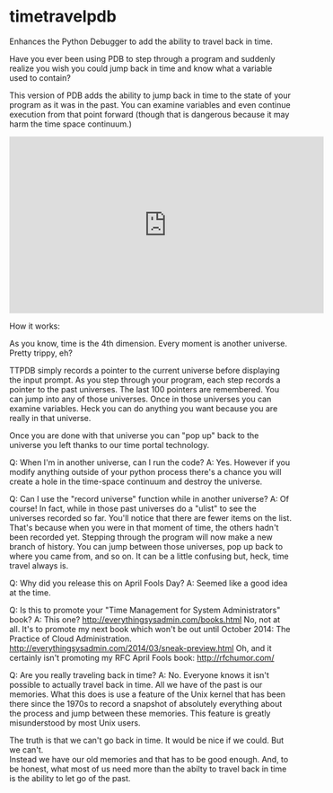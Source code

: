 timetravelpdb
=============

Enhances the Python Debugger to add the ability to travel back in time.

Have you ever been using PDB to step through a program and suddenly
realize you wish you could jump back in time and know what a variable
used to contain?

This version of PDB adds the ability to jump back in time to the
state of your program as it was in the past.  You can examine
variables and even continue execution from that point forward (though
that is dangerous because it may harm the time space continuum.)

<iframe width="560" height="315" src="https://www.youtube.com/embed/7sYigEBdG00" frameborder="0" allowfullscreen></iframe>

How it works:

As you know, time is the 4th dimension.  Every moment is another
universe.  Pretty trippy, eh?

TTPDB simply records a pointer to the current universe before
displaying the input prompt.  As you step through your program,
each step records a pointer to the past universes.  The last 100
pointers are remembered.  You can jump into any of those universes.
Once in those universes you can examine variables.  Heck you can
do anything you want because you are really in that universe.

Once you are done with that universe you can "pop up" back to the
universe you left thanks to our time portal technology.


Q:  When I'm in another universe, can I run the code?
A:  Yes. However if you modify anything outside of your python
    process there's a chance you will create a hole in the time-space
    continuum and destroy the universe.


Q:  Can I use the "record universe" function while in another universe?
A:  Of course!  In fact, while in those past universes do a "ulist"
    to see the universes recorded so far.  You'll notice that there
    are fewer items on the list. That's because when you were in that
    moment of time, the others hadn't been recorded yet.  Stepping
    through the program will now make a new branch of history.  You
    can jump between those universes, pop up back to where you came
    from, and so on.   It can be a little confusing but, heck, time
    travel always is.


Q:  Why did you release this on April Fools Day?
A:  Seemed like a good idea at the time.


Q:  Is this to promote your "Time Management for System Administrators" book?
A:  This one?  http://everythingsysadmin.com/books.html
    No, not at all. It's to promote my next book which won't be
    out until October 2014: The Practice of Cloud Administration.
    http://everythingsysadmin.com/2014/03/sneak-preview.html
    Oh, and it certainly isn't promoting my
    RFC April Fools book: http://rfchumor.com/


Q:  Are you really traveling back in time?
A:  No.   Everyone knows it isn't possible to actually travel
    back in time.  All we have of the past is our memories.  What
    this does is use a feature of the Unix kernel that has been
    there since the 1970s to record a snapshot of absolutely
    everything about the process and jump between these memories.
    This feature is greatly misunderstood by most Unix users.

The truth is that we can't go back in time.  It would be nice if
we could.  But we can't.  
Instead we have our old memories and that has to be good enough.
And, to be honest, what most of us need more than the abilty to
travel back in time is the ability to let go of the past.
